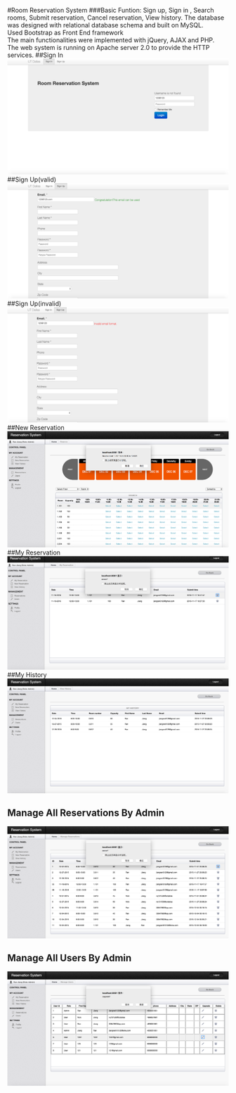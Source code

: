 #Room Reservation System
###Basic Funtion: Sign up, Sign in  , Search rooms, Submit reservation, Cancel reservation, View history.
The database was designed with relational database schema and built on MySQL.  
Used Bootstrap as Front End framework   
The main functionalities were implemented with jQuery, AJAX and PHP.   
The web system is running on Apache server 2.0 to provide the HTTP services. 
##Sign In 
![image](https://github.com/jiangran910126/RoomService/blob/master/ScreenShot/Sign-In.png)
##Sign Up(valid)
![image](https://github.com/jiangran910126/RoomService/blob/master/ScreenShot/Sign-Up.png)
##Sign Up(invalid)
![image](https://github.com/jiangran910126/RoomService/blob/master/ScreenShot/Sign-Up-Validate.png)
##New Reservation
![image](https://github.com/jiangran910126/RoomService/blob/master/ScreenShot/New-Reservation.png)
##My Reservation
![image](https://github.com/jiangran910126/RoomService/blob/master/ScreenShot/My-Reservation.png)
##My History
![image](https://github.com/jiangran910126/RoomService/blob/master/ScreenShot/My-History.png)
## Manage All Reservations By Admin
![image](https://github.com/jiangran910126/RoomService/blob/master/ScreenShot/Manage-Reservations.png)
## Manage All Users By Admin
![image](https://github.com/jiangran910126/RoomService/blob/master/ScreenShot/Manage-Users.png)
